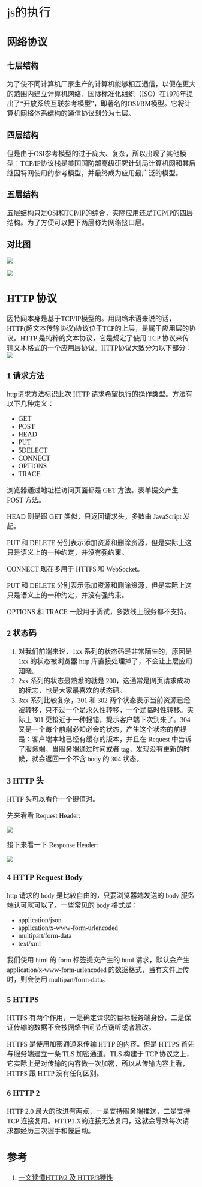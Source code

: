 <font face="微软雅黑" size="4" >
<font size="6">js的执行</font>

## 网络协议

### 七层结构
为了使不同计算机厂家生产的计算机能够相互通信，以便在更大的范围内建立计算机网络，国际标准化组织（ISO）在1978年提出了“开放系统互联参考模型”，即著名的OSI/RM模型。它将计算机网络体系结构的通信协议划分为七层。  

### 四层结构
但是由于OSI参考模型的过于庞大、复杂，所以出现了其他模型：TCP/IP协议栈是美国国防部高级研究计划局计算机网和其后继因特网使用的参考模型，并最终成为应用最广泛的模型。

### 五层结构


五层结构只是OSI和TCP/IP的综合，实际应用还是TCP/IP的四层结构。为了方便可以把下两层称为网络接口层。

### 对比图
![](https://i.imgur.com/ksPED3s.png)

![](https://i.imgur.com/0mT1MUW.png)

## HTTP 协议
因特网本身是基于TCP/IP模型的。用网络术语来说的话，HTTP(超文本传输协议)协议位于TCP的上层，是属于应用层的协议。HTTP 是纯粹的文本协议，它是规定了使用 TCP 协议来传输文本格式的一个应用层协议。HTTP协议大致分为以下部分：
![](https://i.imgur.com/8PyDnjf.jpg)


### 1 请求方法
http请求方法标识此次 HTTP 请求希望执行的操作类型。方法有以下几种定义：

- GET 
- POST
- HEAD
- PUT
- 5DELECT
- CONNECT
- OPTIONS
- TRACE

浏览器通过地址栏访问页面都是 GET 方法。表单提交产生 POST 方法。  
   
HEAD 则是跟 GET 类似，只返回请求头，多数由 JavaScript 发起。  

PUT 和 DELETE 分别表示添加资源和删除资源，但是实际上这只是语义上的一种约定，并没有强约束。  

CONNECT 现在多用于 HTTPS 和 WebSocket。

PUT 和 DELETE 分别表示添加资源和删除资源，但是实际上这只是语义上的一种约定，并没有强约束。

OPTIONS 和 TRACE 一般用于调试，多数线上服务都不支持。

### 2 状态码
1. 对我们前端来说，1xx 系列的状态码是非常陌生的，原因是 1xx 的状态被浏览器 http 库直接处理掉了，不会让上层应用知晓。
2. 2xx 系列的状态最熟悉的就是 200，这通常是网页请求成功的标志，也是大家最喜欢的状态码。
3. 3xx 系列比较复杂，301 和 302 两个状态表示当前资源已经被转移，只不过一个是永久性转移，一个是临时性转移。实际上 301 更接近于一种报错，提示客户端下次别来了。304 又是一个每个前端必知必会的状态，产生这个状态的前提是：客户端本地已经有缓存的版本，并且在 Request 中告诉了服务端，当服务端通过时间或者 tag，发现没有更新的时候，就会返回一个不含 body 的 304 状态。

### 3 HTTP 头
HTTP 头可以看作一个键值对。

先来看看 Request Header:

![](https://i.imgur.com/QEpJWGq.png)

接下来看一下 Response Header:

![](https://i.imgur.com/pMR2iD3.png)

### 4 HTTP Request Body
http 请求的 body 是比较自由的，只要浏览器端发送的 body 服务端认可就可以了。一些常见的 body 格式是：

- application/json
- application/x-www-form-urlencoded
- multipart/form-data
- text/xml

我们使用 html 的 form 标签提交产生的 html 请求，默认会产生 application/x-www-form-urlencoded 的数据格式，当有文件上传时，则会使用 multipart/form-data。

### 5 HTTPS
HTTPS 有两个作用，一是确定请求的目标服务端身份，二是保证传输的数据不会被网络中间节点窃听或者篡改。

HTTPS 是使用加密通道来传输 HTTP 的内容。但是 HTTPS 首先与服务端建立一条 TLS 加密通道。TLS 构建于 TCP 协议之上，它实际上是对传输的内容做一次加密，所以从传输内容上看，HTTPS 跟 HTTP 没有任何区别。

### 6 HTTP 2
HTTP 2.0 最大的改进有两点，一是支持服务端推送，二是支持 TCP 连接复用。HTTP1.X的连接无法复用，这就会导致每次请求都经历三次握手和慢启动。

## 参考
1. [一文读懂HTTP/2 及 HTTP/3特性](https://mp.weixin.qq.com/s/hjxU-rjr-ISk0rzeQHAIeA)
</font>
